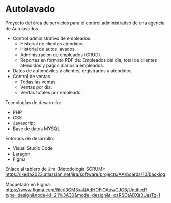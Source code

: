 # Autolavado
Proyecto del área de servicios para el control administrativo de una agencia de Autolavados.
* Control administrativo de empleados.
  - Historial de clientes atendidos.
  - Historial de autos lavados.
  - Administración de empleados (CRUD).
  - Reportes en formato PDF de: Empleados del día, total de clientes atendidos y pagos diarios a empleados.
* Datos de automóviles y clientes, registrados y atendidos.
* Control de ventas
  - Todas las ventas.
  - Ventas por día.
  - Ventas totales por empleado.
 
Tecnologías de desarrollo:
- PHP
- CSS
- Javascript
- Base de datos MYSQL

Entornos de desarrollo:
- Visual Studio Code
- Laragon
- Figma

Enlace al tablero de Jira (Metodología SCRUM):
https://ikeda2023.atlassian.net/jira/software/projects/AA/boards/10/backlog

Maquetado en Figma:
https://www.figma.com/file/l3CM3xaQAdHOFlOAuwGJG6/Untitled?type=design&node-id=21%3A30&mode=design&t=ozRSOtADXa3UasTg-1
